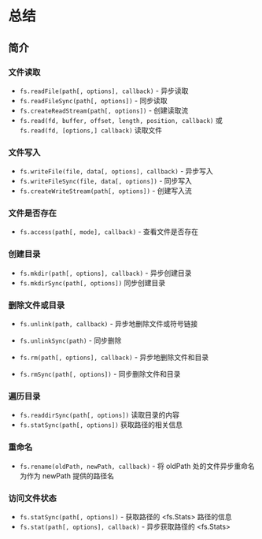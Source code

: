 # 总结

## 简介

### 文件读取

- `fs.readFile(path[, options], callback)` - 异步读取
- `fs.readFileSync(path[, options])` - 同步读取
- `fs.createReadStream(path[, options])` - 创建读取流
- `fs.read(fd, buffer, offset, length, position, callback)` 或   `fs.read(fd, [options,] callback)`
  读取文件

### 文件写入

- `fs.writeFile(file, data[, options], callback)` - 异步写入
- `fs.writeFileSync(file, data[, options])` - 同步写入
- `fs.createWriteStream(path[, options])` - 创建写入流

### 文件是否存在

- `fs.access(path[, mode], callback)` - 查看文件是否存在

### 创建目录

- `fs.mkdir(path[, options], callback)` - 异步创建目录
- `fs.mkdirSync(path[, options])` 同步创建目录

### 删除文件或目录

- `fs.unlink(path, callback)` - 异步地删除文件或符号链接
- `fs.unlinkSync(path)` - 同步删除

- `fs.rm(path[, options], callback)` - 异步地删除文件和目录
- `fs.rmSync(path[, options])` - 同步删除文件和目录

### 遍历目录

- `fs.readdirSync(path[, options])` 读取目录的内容
- `fs.statSync(path[, options])` 获取路径的相关信息

### 重命名

- `fs.rename(oldPath, newPath, callback)` - 将 oldPath 处的文件异步重命名为作为 newPath 提供的路径名

### 访问文件状态

- `fs.statSync(path[, options])` - 获取路径的 <fs.Stats> 路径的信息
- `fs.stat(path[, options], callback)` - 异步获取路径的 <fs.Stats>